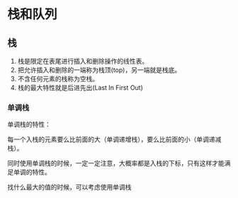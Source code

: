 # 栈和队列
## 栈
1. 栈是限定在表尾进行插入和删除操作的线性表。
2. 把允许插入和删除的一端称为栈顶(top)，另一端就是栈底。
3. 不含任何元素的栈称为空栈。
4. 栈的最大特性就是后进先出(Last In First Out)

### 单调栈
单调栈的特性：

每一个入栈的元素要么比前面的大（单调递增栈），要么比前面的小（单调递减栈）。

同时使用单调栈的时候，一定一定注意，大概率都是入栈的下标，只有这样才能满足单调的特性。

找什么最大的值的时候，可以考虑使用单调栈